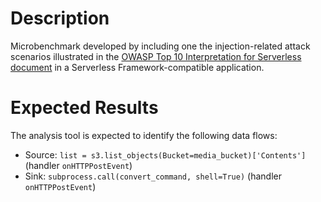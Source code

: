 # Description
Microbenchmark developed by including one the injection-related attack scenarios illustrated in the [OWASP Top 10 Interpretation for Serverless document](https://raw.githubusercontent.com/OWASP/Serverless-Top-10-Project/master/OWASP-Top-10-Serverless-Interpretation-en.pdf) in a Serverless Framework-compatible application.

# Expected Results
The analysis tool is expected to identify the following data flows:

* Source: `list = s3.list_objects(Bucket=media_bucket)['Contents']` (handler `onHTTPPostEvent`)
* Sink: `subprocess.call(convert_command, shell=True)` (handler `onHTTPPostEvent`)
